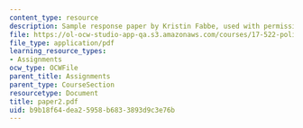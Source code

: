 ```yaml
---
content_type: resource
description: Sample response paper by Kristin Fabbe, used with permission.
file: https://ol-ocw-studio-app-qa.s3.amazonaws.com/courses/17-522-politics-and-religion-fall-2006/b9b18f64dea25958b6833893d9c3e76b_paper2.pdf
file_type: application/pdf
learning_resource_types:
- Assignments
ocw_type: OCWFile
parent_title: Assignments
parent_type: CourseSection
resourcetype: Document
title: paper2.pdf
uid: b9b18f64-dea2-5958-b683-3893d9c3e76b
---
```

